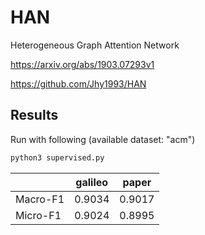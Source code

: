 # HAN

Heterogeneous Graph Attention Network

https://arxiv.org/abs/1903.07293v1

https://github.com/Jhy1993/HAN

## Results

Run with following (available dataset: "acm")

```bash
python3 supervised.py
```


|         | galileo | paper |
| --------- | -------- |--------|
| Macro-F1  | 0.9034 | 0.9017 |
| Micro-F1  | 0.9024 |0.8995|
